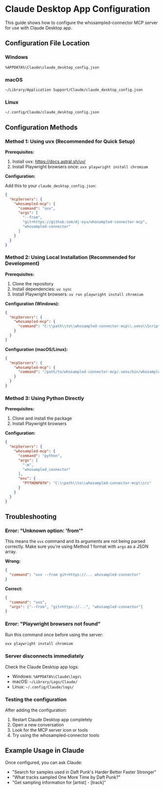 # Claude Desktop App Configuration

This guide shows how to configure the whosampled-connector MCP server for use with Claude Desktop app.

## Configuration File Location

### Windows
```
%APPDATA%\Claude\claude_desktop_config.json
```

### macOS
```
~/Library/Application Support/Claude/claude_desktop_config.json
```

### Linux
```
~/.config/Claude/claude_desktop_config.json
```

## Configuration Methods

### Method 1: Using uvx (Recommended for Quick Setup)

**Prerequisites:**
1. Install uvx: https://docs.astral.sh/uv/
2. Install Playwright browsers once: `uvx playwright install chromium`

**Configuration:**

Add this to your `claude_desktop_config.json`:

```json
{
  "mcpServers": {
    "whosampled-mcp": {
      "command": "uvx",
      "args": [
        "--from",
        "git+https://github.com/dj-oyu/whosampled-connector-mcp",
        "whosampled-connector"
      ]
    }
  }
}
```

### Method 2: Using Local Installation (Recommended for Development)

**Prerequisites:**
1. Clone the repository
2. Install dependencies: `uv sync`
3. Install Playwright browsers: `uv run playwright install chromium`

**Configuration (Windows):**

```json
{
  "mcpServers": {
    "whosampled-mcp": {
      "command": "C:\\path\\to\\whosampled-connector-mcp\\.venv\\Scripts\\whosampled-connector.exe"
    }
  }
}
```

**Configuration (macOS/Linux):**

```json
{
  "mcpServers": {
    "whosampled-mcp": {
      "command": "/path/to/whosampled-connector-mcp/.venv/bin/whosampled-connector"
    }
  }
}
```

### Method 3: Using Python Directly

**Prerequisites:**
1. Clone and install the package
2. Install Playwright browsers

**Configuration:**

```json
{
  "mcpServers": {
    "whosampled-mcp": {
      "command": "python",
      "args": [
        "-m",
        "whosampled_connector"
      ],
      "env": {
        "PYTHONPATH": "C:\\path\\to\\whosampled-connector-mcp\\src"
      }
    }
  }
}
```

## Troubleshooting

### Error: "Unknown option: 'from'"

This means the `uvx` command and its arguments are not being parsed correctly. Make sure you're using Method 1 format with `args` as a JSON array.

**Wrong:**
```json
{
  "command": "uvx --from git+https://... whosampled-connector"
}
```

**Correct:**
```json
{
  "command": "uvx",
  "args": ["--from", "git+https://...", "whosampled-connector"]
}
```

### Error: "Playwright browsers not found"

Run this command once before using the server:
```bash
uvx playwright install chromium
```

### Server disconnects immediately

Check the Claude Desktop app logs:
- Windows: `%APPDATA%\Claude\logs\`
- macOS: `~/Library/Logs/Claude/`
- Linux: `~/.config/Claude/logs/`

### Testing the configuration

After adding the configuration:
1. Restart Claude Desktop app completely
2. Open a new conversation
3. Look for the MCP server icon or tools
4. Try using the whosampled-connector tools

## Example Usage in Claude

Once configured, you can ask Claude:
- "Search for samples used in Daft Punk's Harder Better Faster Stronger"
- "What tracks sampled One More Time by Daft Punk?"
- "Get sampling information for [artist] - [track]"
